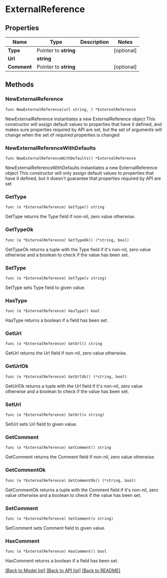 # ExternalReference

## Properties

Name | Type | Description | Notes
------------ | ------------- | ------------- | -------------
**Type** | Pointer to **string** |  | [optional] 
**Url** | **string** |  | 
**Comment** | Pointer to **string** |  | [optional] 

## Methods

### NewExternalReference

`func NewExternalReference(url string, ) *ExternalReference`

NewExternalReference instantiates a new ExternalReference object
This constructor will assign default values to properties that have it defined,
and makes sure properties required by API are set, but the set of arguments
will change when the set of required properties is changed

### NewExternalReferenceWithDefaults

`func NewExternalReferenceWithDefaults() *ExternalReference`

NewExternalReferenceWithDefaults instantiates a new ExternalReference object
This constructor will only assign default values to properties that have it defined,
but it doesn't guarantee that properties required by API are set

### GetType

`func (o *ExternalReference) GetType() string`

GetType returns the Type field if non-nil, zero value otherwise.

### GetTypeOk

`func (o *ExternalReference) GetTypeOk() (*string, bool)`

GetTypeOk returns a tuple with the Type field if it's non-nil, zero value otherwise
and a boolean to check if the value has been set.

### SetType

`func (o *ExternalReference) SetType(v string)`

SetType sets Type field to given value.

### HasType

`func (o *ExternalReference) HasType() bool`

HasType returns a boolean if a field has been set.

### GetUrl

`func (o *ExternalReference) GetUrl() string`

GetUrl returns the Url field if non-nil, zero value otherwise.

### GetUrlOk

`func (o *ExternalReference) GetUrlOk() (*string, bool)`

GetUrlOk returns a tuple with the Url field if it's non-nil, zero value otherwise
and a boolean to check if the value has been set.

### SetUrl

`func (o *ExternalReference) SetUrl(v string)`

SetUrl sets Url field to given value.


### GetComment

`func (o *ExternalReference) GetComment() string`

GetComment returns the Comment field if non-nil, zero value otherwise.

### GetCommentOk

`func (o *ExternalReference) GetCommentOk() (*string, bool)`

GetCommentOk returns a tuple with the Comment field if it's non-nil, zero value otherwise
and a boolean to check if the value has been set.

### SetComment

`func (o *ExternalReference) SetComment(v string)`

SetComment sets Comment field to given value.

### HasComment

`func (o *ExternalReference) HasComment() bool`

HasComment returns a boolean if a field has been set.


[[Back to Model list]](../README.md#documentation-for-models) [[Back to API list]](../README.md#documentation-for-api-endpoints) [[Back to README]](../README.md)



